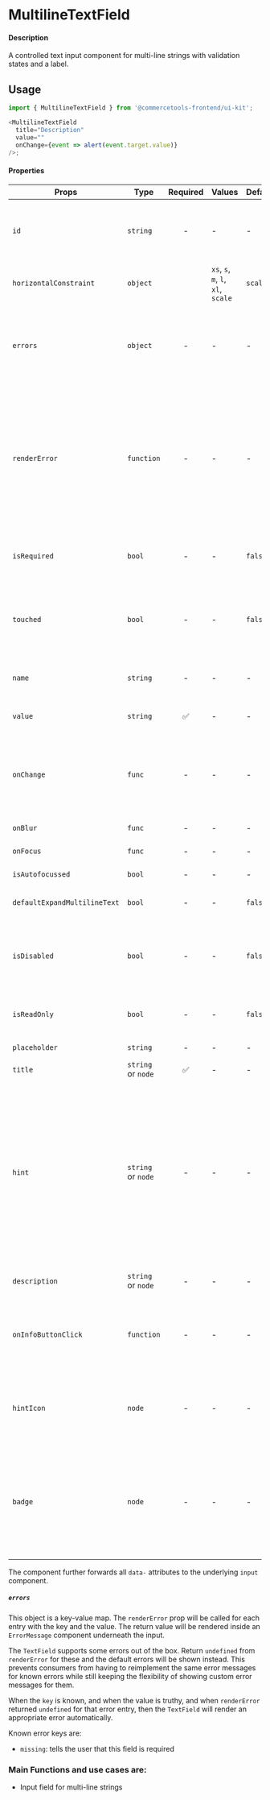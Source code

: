 # MultilineTextField

#### Description

A controlled text input component for multi-line strings with validation states
and a label.

## Usage

```js
import { MultilineTextField } from '@commercetools-frontend/ui-kit';

<MultilineTextField
  title="Description"
  value=""
  onChange={event => alert(event.target.value)}
/>;
```

#### Properties

| Props                        | Type               | Required | Values                             | Default | Description                                                                                                                                                                                                                                                           |
| ---------------------------- | ------------------ | :------: | ---------------------------------- | ------- | --------------------------------------------------------------------------------------------------------------------------------------------------------------------------------------------------------------------------------------------------------------------- |
| `id`                         | `string`           |    -     | -                                  | -       | Used as HTML `id` property. An `id` is auto-generated when it is not specified.                                                                                                                                                                                       |
| `horizontalConstraint`       | `object`           |          | `xs`, `s`, `m`, `l`, `xl`, `scale` | `scale` | Horizontal size limit of the input fields.                                                                                                                                                                                                                            |
| `errors`                     | `object`           |    -     | -                                  | -       | A map of errors. Error messages for known errors are rendered automatically. Unknown errors will be forwarded to `renderError`.                                                                                                                                       |
| `renderError`                | `function`         |    -     | -                                  | -       | Called with custom errors, as `renderError(key, error)`. This function can return a message which will be wrapped in an `ErrorMessage`. It can also return `null` to show no error.                                                                                   |
| `isRequired`                 | `bool`             |    -     | -                                  | `false` | Indicates if the value is required. Shows an the "required asterisk" if so.                                                                                                                                                                                           |
| `touched`                    | `bool`             |    -     | -                                  | `false` | Indicates whether the field was touched. Errors will only be shown when the field was touched.                                                                                                                                                                        |
| `name`                       | `string`           |    -     | -                                  | -       | Used as HTML `name` of the input component. property                                                                                                                                                                                                                  |
| `value`                      | `string`           |    ✅    | -                                  | -       | Value of the input component.                                                                                                                                                                                                                                         |
| `onChange`                   | `func`             |    -     | -                                  | -       | Called with an event containing the new value. Required when input is not read only. Parent should pass it back as `value`.                                                                                                                                           |
| `onBlur`                     | `func`             |    -     | -                                  | -       | Called when input is blurred                                                                                                                                                                                                                                          |
| `onFocus`                    | `func`             |    -     | -                                  | -       | Called when input is focused                                                                                                                                                                                                                                          |
| `isAutofocussed`             | `bool`             |    -     | -                                  | -       | Focus the input on initial render                                                                                                                                                                                                                                     |
| `defaultExpandMultilineText` | `bool`             |    -     | -                                  | `false` | Expands multiline text input initially                                                                                                                                                                                                                                |
| `isDisabled`                 | `bool`             |    -     | -                                  | `false` | Indicates that the input cannot be modified (e.g not authorised, or changes currently saving).                                                                                                                                                                        |
| `isReadOnly`                 | `bool`             |    -     | -                                  | `false` | Indicates that the field is displaying read-only content                                                                                                                                                                                                              |
| `placeholder`                | `string`           |    -     | -                                  | -       | Placeholder text for the input                                                                                                                                                                                                                                        |
| `title`                      | `string` or `node` |    ✅    | -                                  | -       | Title of the label                                                                                                                                                                                                                                                    |
| `hint`                       | `string` or `node` |    -     | -                                  | -       | Hint for the label. Provides a supplementary but important information regarding the behaviour of the input (e.g warn about uniqueness of a field, when it can only be set once), whereas `description` can describe it in more depth. Can also receive a `hintIcon`. |
| `description`                | `string` or `node` |    -     | -                                  | -       | Provides a description for the title.                                                                                                                                                                                                                                 |
| `onInfoButtonClick`          | `function`         |    -     | -                                  | -       | Function called when info button is pressed. Info button will only be visible when this prop is passed.                                                                                                                                                               |
| `hintIcon`                   | `node`             |    -     | -                                  | -       | Icon to be displayed beside the hint text. Will only get rendered when `hint` is passed as well.                                                                                                                                                                      |
| `badge`                      | `node`             |    -     | -                                  | -       | Badge to be displayed beside the label. Might be used to display additional information about the content of the field (E.g verified email)                                                                                                                           |

The component further forwards all `data-` attributes to the underlying `input` component.

##### `errors`

This object is a key-value map. The `renderError` prop will be called for each entry with the key and the value. The return value will be rendered inside an `ErrorMessage` component underneath the input.

The `TextField` supports some errors out of the box. Return `undefined` from `renderError` for these and the default errors will be shown instead. This prevents consumers from having to reimplement the same error messages for known errors while still keeping the flexibility of showing custom error messages for them.

When the `key` is known, and when the value is truthy, and when `renderError` returned `undefined` for that error entry, then the `TextField` will render an appropriate error automatically.

Known error keys are:

- `missing`: tells the user that this field is required

### Main Functions and use cases are:

- Input field for multi-line strings
